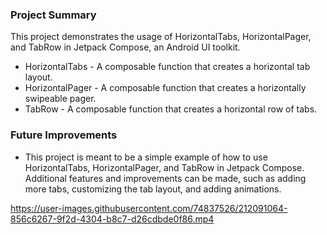 ### Project Summary
This project demonstrates the usage of HorizontalTabs, HorizontalPager, and TabRow in Jetpack Compose, an Android UI toolkit.

- HorizontalTabs - A composable function that creates a horizontal tab layout.
- HorizontalPager - A composable function that creates a horizontally swipeable pager.
- TabRow - A composable function that creates a horizontal row of tabs.

### Future Improvements
- This project is meant to be a simple example of how to use HorizontalTabs, HorizontalPager, and TabRow in Jetpack Compose. Additional features and improvements can be made, such as adding more tabs, customizing the tab layout, and adding animations.


https://user-images.githubusercontent.com/74837526/212091064-856c6267-9f2d-4304-b8c7-d26cdbde0f86.mp4


